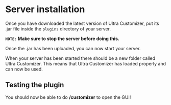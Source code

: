 # Server installation
Once you have downloaded the latest version of Ultra Customizer, put its .jar file inside the `plugins` directory of your server.
<br>

**`NOTE:` Make sure to stop the server before doing this.**
<br>

Once the .jar has been uploaded, you can now start your server.
<br>

When your server has been started there should be a new folder called Ultra Customizer. This means that Ultra Customizer has loaded properly and can now be used.
<br>

## Testing the plugin
You should now be able to do **/customizer** to open the GUI!
